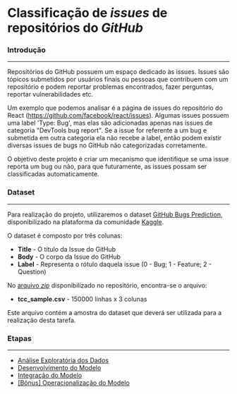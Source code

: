 # Classificação de _issues_ de repositórios do _GitHub_

### Introdução
<hr>

Repositórios do GitHub possuem um espaço dedicado às issues. Issues são tópicos submetidos por usuários finais ou pessoas que contribuem com um repositório e podem reportar problemas encontrados, fazer perguntas, reportar vulnerabilidades etc.

Um exemplo que podemos analisar é a página de issues do repositório do React (https://github.com/facebook/react/issues). Algumas issues possuem uma label 'Type: Bug', mas elas são adicionadas apenas nas issues de categoria "DevTools bug report". Se a issue for referente a um bug e submetida em outra categoria ela não recebe a label, então podem existir diversas issues de bugs no GitHub não categorizadas corretamente.

O objetivo deste projeto é criar um mecanismo que identifique se uma issue reporta um bug ou não, para que futuramente, as issues possam ser classificadas automaticamente.

### Dataset
<hr>

Para realização do projeto, utilizaremos o dataset [GitHub Bugs Prediction](https://www.kaggle.com/anmolkumar/github-bugs-prediction/version/1),
disponibilizado na plataforma da comunidade [Kaggle](https://www.kaggle.com/).

O dataset é composto por três colunas:

* **Title** - O título da Issue do GitHub
* **Body**  - O corpo da Issue do GitHub  
* **Label** - Representa o rótulo daquela issue (0 - Bug; 1 - Feature; 2 - Question)

No [arquivo _zip_](data/tcc_sample.zip) disponibilizado no repositório, encontra-se o arquivo:

* **tcc_sample.csv** - 150000 linhas x 3 colunas

Este arquivo contém a amostra do dataset que deverá ser utilizada para a realização desta tarefa.

### Etapas
<hr>

* [Análise Exploratória dos Dados](task_I/README.md)
* [Desenvolvimento do Modelo](task_II/README.md)
* [Integração do Modelo](task_III/README.md)
* [[Bônus] Operacionalização do Modelo](task_IV/README.md)
